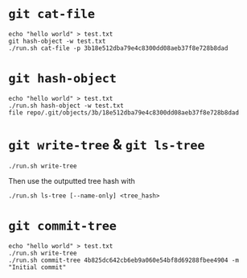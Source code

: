# `git cat-file`

```
echo "hello world" > test.txt
git hash-object -w test.txt
./run.sh cat-file -p 3b18e512dba79e4c8300dd08aeb37f8e728b8dad
```

# `git hash-object`

```
echo "hello world" > test.txt
./run.sh hash-object -w test.txt
file repo/.git/objects/3b/18e512dba79e4c8300dd08aeb37f8e728b8dad
```

# `git write-tree` & `git ls-tree`

```
./run.sh write-tree
```

Then use the outputted tree hash with

```
./run.sh ls-tree [--name-only] <tree_hash>
```

# `git commit-tree`

```
echo "hello world" > test.txt
./run.sh write-tree
./run.sh commit-tree 4b825dc642cb6eb9a060e54bf8d69288fbee4904 -m "Initial commit"
```
